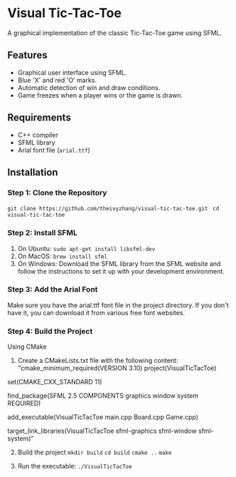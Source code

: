 # Visual Tic-Tac-Toe

A graphical implementation of the classic Tic-Tac-Toe game using SFML.

## Features

- Graphical user interface using SFML.
- Blue 'X' and red 'O' marks.
- Automatic detection of win and draw conditions.
- Game freezes when a player wins or the game is drawn.

## Requirements

- C++ compiler
- SFML library
- Arial font file (`arial.ttf`)

## Installation

### Step 1: Clone the Repository

`git clone https://github.com/theivyzhang/visual-tic-tac-toe.git `
`cd visual-tic-tac-toe`

### Step 2: Install SFML
1. On Ubuntu: `sudo apt-get install libsfml-dev`
2. On MacOS:   `brew install sfml`
3. On Windows: Download the SFML library from the SFML website and follow the instructions to set it up with your development environment.

### Step 3: Add the Arial Font
Make sure you have the arial.ttf font file in the project directory. If you don't have it, you can download it from various free font websites.

### Step 4: Build the Project
Using CMake
1. Create a CMakeLists.txt file with the following content:
"cmake_minimum_required(VERSION 3.10)
project(VisualTicTacToe)

set(CMAKE_CXX_STANDARD 11)

find_package(SFML 2.5 COMPONENTS graphics window system REQUIRED)

add_executable(VisualTicTacToe main.cpp Board.cpp Game.cpp)

target_link_libraries(VisualTicTacToe sfml-graphics sfml-window sfml-system)"

2. Build the project
`mkdir build`
`cd build`
`cmake ..`
`make`

3. Run the executable:
`./VisualTicTacToe`


